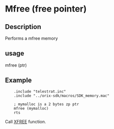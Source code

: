 # Mfree (free pointer)

## Description

Performs a mfree memory

## usage

mfree (ptr)

## Example

```ca65
    .include "telestrat.inc"
    .include "../orix-sdk/macros/SDK_memory.mac"

    ; mymalloc is a 2 bytes zp ptr
    mfree (mymalloc)
    rts
```

Call [XFREE](../../../developer_manual/kernel/primitives/xfree) function.
